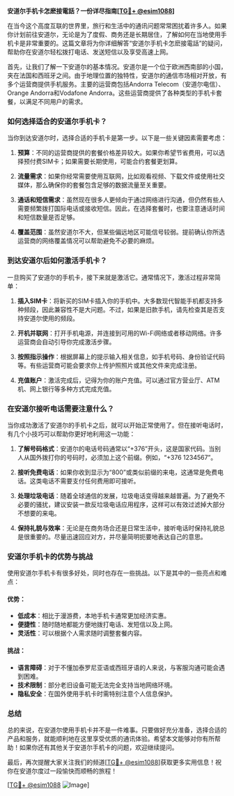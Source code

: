 **安道尔手机卡怎麽接電話？一份详尽指南[[TG💪+ @esim1088](https://t.me/s/esim1088)]**

在当今这个高度互联的世界里，旅行和生活中的通讯问题常常困扰着许多人。如果你计划前往安道尔，无论是为了度假、商务还是长期居住，了解如何在当地使用手机卡是非常重要的。这篇文章将为你详细解答“安道尔手机卡怎麽接電話”的疑问，帮助你在安道尔轻松拨打电话、发送短信以及享受高速上网。

首先，让我们了解一下安道尔的基本情况。安道尔是一个位于欧洲西南部的小国，夹在法国和西班牙之间。由于地理位置的独特性，安道尔的通信市场相对开放，有多个运营商提供手机服务。主要的运营商包括Andorra Telecom（安道尔电信）、Orange Andorra和Vodafone Andorra。这些运营商提供了各种类型的手机卡套餐，以满足不同用户的需求。

### 如何选择适合的安道尔手机卡？

当你到达安道尔时，选择合适的手机卡是第一步。以下是一些关键因素需要考虑：

1. **预算**：不同的运营商提供的套餐价格差异较大。如果你希望节省费用，可以选择预付费SIM卡；如果需要长期使用，可能合约套餐更划算。
   
2. **流量需求**：如果你经常需要使用互联网，比如观看视频、下载文件或使用社交媒体，那么确保你的套餐包含足够的数据流量至关重要。

3. **通话和短信需求**：虽然现在很多人更倾向于通过网络进行沟通，但仍然有些人需要频繁拨打国际电话或接收短信。因此，在选择套餐时，也要注意通话时间和短信数量是否足够。

4. **覆盖范围**：虽然安道尔不大，但某些偏远地区可能信号较弱。提前确认你所选运营商的网络覆盖情况可以帮助避免不必要的麻烦。

### 到达安道尔后如何激活手机卡？

一旦购买了安道尔的手机卡，接下来就是激活它。通常情况下，激活过程非常简单：

1. **插入SIM卡**：将新买的SIM卡插入你的手机中。大多数现代智能手机都支持多种频段，因此兼容性不是大问题。不过，如果是旧款手机，请先检查其是否支持安道尔使用的频段。

2. **开机并联网**：打开手机电源，并连接到可用的Wi-Fi网络或者移动网络。许多运营商会自动引导你完成激活步骤。

3. **按照指示操作**：根据屏幕上的提示输入相关信息，如手机号码、身份验证代码等。有些运营商可能会要求你上传护照照片或其他文件来完成注册。

4. **充值账户**：激活完成后，记得为你的账户充值。可以通过官方营业厅、ATM机、网上银行等多种方式完成充值。

### 在安道尔接听电话需要注意什么？

当你成功激活了安道尔的手机卡之后，就可以开始正常使用了。但在接听电话时，有几个小技巧可以帮助你更好地利用这一功能：

1. **了解号码格式**：安道尔的电话号码通常以“+376”开头，这是国家代码。当别人从国外拨打你的号码时，必须加上这个前缀。例如，“+376 1234567”。

2. **接听免费电话**：如果你收到显示为“800”或类似前缀的来电，这通常是免费电话。这类电话不需要支付任何费用即可接听。

3. **处理垃圾电话**：随着全球通信的发展，垃圾电话变得越来越普遍。为了避免不必要的骚扰，建议安装一款反垃圾电话应用程序，这样可以有效过滤掉大部分不想要的来电。

4. **保持礼貌与效率**：无论是在商务场合还是日常生活中，接听电话时保持礼貌总是很重要的。尽量迅速回应对方，并尽量简明扼要地表达自己的意思。

### 安道尔手机卡的优势与挑战

使用安道尔手机卡有很多好处，同时也存在一些挑战。以下是其中的一些亮点和难点：

#### 优势：

- **低成本**：相比于漫游费，本地手机卡通常更加经济实惠。
- **便捷性**：随时随地都能方便地拨打电话、发短信以及上网。
- **灵活性**：可以根据个人需求随时调整套餐内容。

#### 挑战：

- **语言障碍**：对于不懂加泰罗尼亚语或西班牙语的人来说，与客服沟通可能会遇到困难。
- **技术限制**：部分老旧设备可能无法完全支持当地网络环境。
- **隐私安全**：在国外使用手机卡时需特别注意个人信息保护。

### 总结

总的来说，在安道尔使用手机卡并不是一件难事。只要做好充分准备，选择合适的产品和服务，就能顺利地在这里享受优质的通讯体验。希望本文能够对你有所帮助！如果你还有其他关于安道尔手机卡的问题，欢迎继续提问。

最后，再次提醒大家关注我们的频道[[TG💪+ @esim1088](https://t.me/s/esim1088)]获取更多实用信息！祝你在安道尔度过一段愉快而顺畅的旅程！

[[TG💪+ @esim1088](https://t.me/s/esim1088) ![Image](https://i.postimg.cc/4NQfJmqS/Snipaste-2025-05-13-00-14-12.png)]